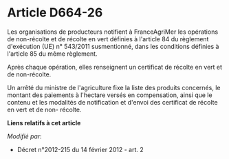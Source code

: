 # Article D664-26

Les organisations de producteurs notifient à FranceAgriMer les opérations de non-récolte et de récolte en vert définies à
l'article 84 du règlement d'exécution (UE) n° 543/2011 susmentionné, dans les conditions définies à l'article 85 du même
règlement. 

Après chaque opération, elles renseignent un certificat de récolte en vert et de non-récolte. 

Un arrêté du ministre de l'agriculture fixe la liste des produits concernés, le montant des paiements à l'hectare versés en
compensation, ainsi que le contenu et les modalités de notification et d'envoi des certificat de récolte en vert et de non-
récolte.

**Liens relatifs à cet article**

_Modifié par_:

  - Décret n°2012-215 du 14 février 2012 - art. 2
